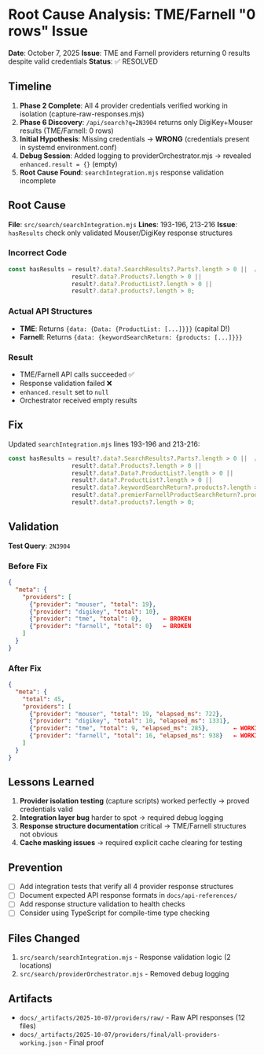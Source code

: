 # Root Cause Analysis: TME/Farnell "0 rows" Issue

**Date**: October 7, 2025
**Issue**: TME and Farnell providers returning 0 results despite valid credentials
**Status**: ✅ RESOLVED

## Timeline

1. **Phase 2 Complete**: All 4 provider credentials verified working in isolation (capture-raw-responses.mjs)
2. **Phase 6 Discovery**: `/api/search?q=2N3904` returns only DigiKey+Mouser results (TME/Farnell: 0 rows)
3. **Initial Hypothesis**: Missing credentials → **WRONG** (credentials present in systemd environment.conf)
4. **Debug Session**: Added logging to providerOrchestrator.mjs → revealed `enhanced.result = {}` (empty)
5. **Root Cause Found**: `searchIntegration.mjs` response validation incomplete

## Root Cause

**File**: `src/search/searchIntegration.mjs`
**Lines**: 193-196, 213-216
**Issue**: `hasResults` check only validated Mouser/DigiKey response structures

### Incorrect Code
```javascript
const hasResults = result?.data?.SearchResults?.Parts?.length > 0 ||  // Mouser ✅
                  result?.data?.Products?.length > 0 ||                // DigiKey ✅
                  result?.data?.ProductList?.length > 0 ||             // TME ❌ (wrong path)
                  result?.data?.products?.length > 0;                  // Farnell ❌ (wrong path)
```

### Actual API Structures
- **TME**: Returns `{data: {Data: {ProductList: [...]}}}` (capital D!)
- **Farnell**: Returns `{data: {keywordSearchReturn: {products: [...]}}}`

### Result
- TME/Farnell API calls succeeded ✅
- Response validation failed ❌
- `enhanced.result` set to `null` 
- Orchestrator received empty results

## Fix

Updated `searchIntegration.mjs` lines 193-196 and 213-216:

```javascript
const hasResults = result?.data?.SearchResults?.Parts?.length > 0 ||  // Mouser
                  result?.data?.Products?.length > 0 ||                // DigiKey
                  result?.data?.Data?.ProductList?.length > 0 ||       // TME (capital D!)
                  result?.data?.ProductList?.length > 0 ||             // TME fallback
                  result?.data?.keywordSearchReturn?.products?.length > 0 ||  // Farnell keyword
                  result?.data?.premierFarnellProductSearchReturn?.products?.length > 0 ||  // Farnell MPN
                  result?.data?.products?.length > 0;                  // Farnell fallback
```

## Validation

**Test Query**: `2N3904`

### Before Fix
```json
{
  "meta": {
    "providers": [
      {"provider": "mouser", "total": 19},
      {"provider": "digikey", "total": 10},
      {"provider": "tme", "total": 0},      ← BROKEN
      {"provider": "farnell", "total": 0}   ← BROKEN
    ]
  }
}
```

### After Fix
```json
{
  "meta": {
    "total": 45,
    "providers": [
      {"provider": "mouser", "total": 19, "elapsed_ms": 722},
      {"provider": "digikey", "total": 10, "elapsed_ms": 1331},
      {"provider": "tme", "total": 9, "elapsed_ms": 285},       ← WORKING
      {"provider": "farnell", "total": 16, "elapsed_ms": 938}   ← WORKING
    ]
  }
}
```

## Lessons Learned

1. **Provider isolation testing** (capture scripts) worked perfectly → proved credentials valid
2. **Integration layer bug** harder to spot → required debug logging
3. **Response structure documentation** critical → TME/Farnell structures not obvious
4. **Cache masking issues** → required explicit cache clearing for testing

## Prevention

- [ ] Add integration tests that verify all 4 provider response structures
- [ ] Document expected API response formats in `docs/api-references/`
- [ ] Add response structure validation to health checks
- [ ] Consider using TypeScript for compile-time type checking

## Files Changed

1. `src/search/searchIntegration.mjs` - Response validation logic (2 locations)
2. `src/search/providerOrchestrator.mjs` - Removed debug logging

## Artifacts

- `docs/_artifacts/2025-10-07/providers/raw/` - Raw API responses (12 files)
- `docs/_artifacts/2025-10-07/providers/final/all-providers-working.json` - Final proof
